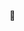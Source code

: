 <!--
**larry4xie/larry4xie** is a ✨ _special_ ✨ repository because its `README.md` (this file) appears on your GitHub profile.

Here are some ideas to get you started:

- 🔭 I’m currently working on ...
- 🌱 I’m currently learning ...
- 👯 I’m looking to collaborate on ...
- 🤔 I’m looking for help with ...
- 💬 Ask me about ...
- 📫 How to reach me: ...
- 😄 Pronouns: ...
- ⚡ Fun fact: ...
- update: 2022-0429


<p align=center>
  <a href="https://github.com/larry4xie">
    <img height=175 align="center" src="https://github-readme-stats.vercel.app/api?username=larry4xie&show_icons=true&theme=dark">
  </a>
  <a href="https://github.com/larry4xie">
  <img height=175 align="center" src="https://github-readme-stats.vercel.app/api/top-langs/?username=larry4xie&layout=compact&theme=dark" />
  </a>
</p>

-->
👋
